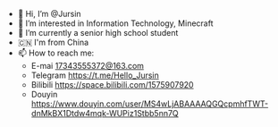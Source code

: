 - 👋 Hi, I’m @Jursin
- 👀 I’m interested in Information Technology, Minecraft
- 🌱 I’m currently a senior high school student
- 🇨🇳 I'm from China
- 📫 How to reach me:
  - E-mai 17343555372@163.com
  - Telegram https://t.me/Hello_Jursin
  - Bilibili https://space.bilibili.com/1575907920
  - Douyin https://www.douyin.com/user/MS4wLjABAAAAQGQcpmhfTWT-dnMkBX1Dtdw4mqk-WUPiz1Stbb5nn7Q
